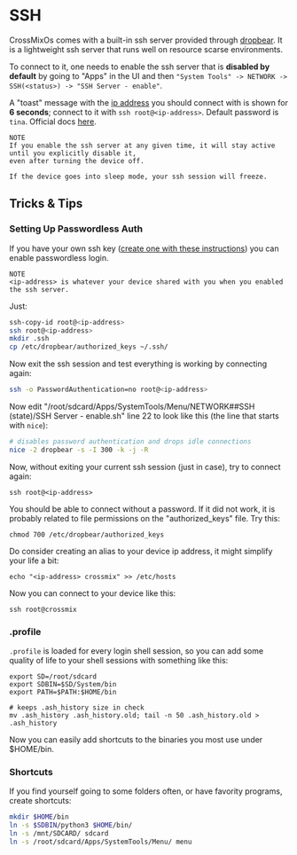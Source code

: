 # SSH

CrossMixOs comes with a built-in ssh server provided through [dropbear](https://github.com/mkj/dropbear).
It is a lightweight ssh server that runs well on resource scarse environments.

To connect to it, one needs to enable the ssh server that is **disabled by default** by going to "Apps" in the UI
and then `"System Tools" -> NETWORK -> SSH(<status>) -> "SSH Server - enable"`.

A "toast" message with the [ip address](https://en.wikipedia.org/wiki/IP_address) you should connect with is shown
for **6 seconds**; connect to it with `ssh root@<ip-address>`. Default password is `tina`. Official
docs [here](https://github.com/cizia64/CrossMix-OS/wiki/Apps/).

    NOTE
    If you enable the ssh server at any given time, it will stay active until you explicitly disable it,
    even after turning the device off.

    If the device goes into sleep mode, your ssh session will freeze.

## Tricks & Tips

### Setting Up Passwordless Auth

If you have your own ssh key ([create one with these instructions](https://docs.github.com/en/authentication/connecting-to-github-with-ssh/generating-a-new-ssh-key-and-adding-it-to-the-ssh-agent)) you can enable passwordless login.

    NOTE
    <ip-address> is whatever your device shared with you when you enabled the ssh server.

Just:

```sh
ssh-copy-id root@<ip-address>
ssh root@<ip-address>
mkdir .ssh
cp /etc/dropbear/authorized_keys ~/.ssh/
```

Now exit the ssh session and test everything is working by connecting again:

```sh
ssh -o PasswordAuthentication=no root@<ip-address>
```

Now edit "/root/sdcard/Apps/SystemTools/Menu/NETWORK##SSH (state)/SSH Server  - enable.sh" line 22 to look like this (the line that starts with `nice`):

```sh
# disables password authentication and drops idle connections
nice -2 dropbear -s -I 300 -k -j -R
```

Now, without exiting your current ssh session (just in case), try to connect again:

`ssh root@<ip-address>`

You should be able to connect without a password. If it did not work, it is probably related
to file permissions on the "authorized_keys" file. Try this:

`chmod 700 /etc/dropbear/authorized_keys`

Do consider creating an alias to your device ip address, it might simplify your life a bit:

`echo "<ip-address> crossmix" >> /etc/hosts`

Now you can connect to your device like this:

`ssh root@crossmix`

### .profile

`.profile` is loaded for every login shell session, so you can add some quality of life to
your shell sessions with something like this:

```
export SD=/root/sdcard
export SDBIN=$SD/System/bin
export PATH=$PATH:$HOME/bin

# keeps .ash_history size in check
mv .ash_history .ash_history.old; tail -n 50 .ash_history.old > .ash_history
```

Now you can easily add shortcuts to the binaries you most use under $HOME/bin.

### Shortcuts

If you find yourself going to some folders often, or have favority programs, create shortcuts:

```sh
mkdir $HOME/bin
ln -s $SDBIN/python3 $HOME/bin/
ln -s /mnt/SDCARD/ sdcard
ln -s /root/sdcard/Apps/SystemTools/Menu/ menu
```